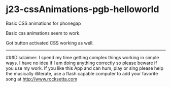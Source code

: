j23-cssAnimations-pgb-helloworld
================================

Basic CSS animations for phonegap



Basic css animations seem to work. 

Got button activated CSS working as well.







************************************************************************************************************

###Disclaimer: I spend my time getting complex things working in simple ways. I have no idea if I am doing anything correctly so please beware if you use my work. If you like this App and can hum, play or sing please help the musically illiterate, use a flash capable computer to add your favorite song at http://www.rocksetta.com 
